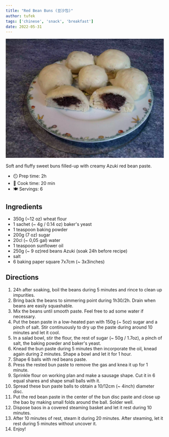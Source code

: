 ```yaml
---
title: "Red Bean Buns (豆沙包)"
author: tufek
tags: ['chinese', 'snack', 'breakfast']
date: 2022-05-31
---
```


![Dou-Sha-Bao](/static/pix/dou-sha-bao.webp)

Soft and fluffy sweet buns filled-up with creamy Azuki red bean paste.

- ⏲️ Prep time: 2h
- 🍳 Cook time: 20 min
- 🍽️ Servings: 6

## Ingredients

- 350g (~12 oz) wheat flour
- 1 sachet (~ 4g / 0.14 oz) baker's yeast
- 1 teaspoon baking powder
- 200g (7 oz) sugar
- 20cl (~ 0,05 gal) water
- 1 teaspoon sunflower oil
- 250g (~ 9 oz)red beans Azuki (soak 24h before recipe)
- salt
- 6 baking paper square 7x7cm (~ 3x3inches)

## Directions

1. 24h after soaking, boil the beans during 5 minutes and rince to clean up impurities.
2. Bring back the beans to simmering point during 1h30/2h. Drain when beans are easily squashable.
3. Mix the beans until smooth paste. Feel free to ad some water if necessary.
4. Put the bean paste in a low-heated pan with 150g (~ 5oz) sugar and a pinch of salt. Stir continuously to dry up the paste during around 10 minutes and let it cool.
5. In a salad bowl, stir the flour, the rest of sugar (~ 50g / 1.7oz), a pinch of salt, the baking powder and baker's yeast.
6. Knead the bun paste during 5 minutes then incorporate the oil, knead again during 2 minutes. Shape a bowl and let it for 1 hour.
7. Shape 6 balls with red beans paste.
8. Press the rested bun paste to remove the gas and knea it up for 1 minute.
9. Sprinkle flour on working plan and make a sausage shape. Cut it in 6 equal shares and shape small balls with it.
10. Spread these bun paste balls to obtain a 10/12cm (~ 4inch) diameter disc.
11. Put the red bean paste in the center of the bun disc paste and close up the bao by making small folds around the ball. Solder well.
12. Dispose baos in a covered steaming basket and let it rest during 10 minutes.
13. After 10 minutes of rest, steam it during 20 minutes. After steaming, let it rest during 5 minutes without uncover it.
14. Enjoy!
